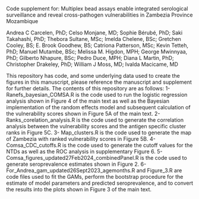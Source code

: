 Code supplement for: Multiplex bead assays enable integrated serological surveillance and reveal cross-pathogen vulnerabilities in Zambezia Province Mozambique 

Andrea C Carcelen, PhD; Celso Monjane, MD; Sophie Bérubé, PhD; Saki Takahashi, PhD; Thebora Sultane, MSc; Imelda Chelene, BSc; Gretchen Cooley, BS; E. Brook Goodhew, BS; Catriona Patterson, MSc; Kevin Tetteh, PhD; Manuel Mutambe, BSc; Melissa M. Higdon, MPH; George Mwinnyaa, PhD; Gilberto Nhapure, BSc; Pedro Duce, MPH; Diana L Martin, PhD; Christopher Drakeley, PhD; William J Moss, MD; Ivalda Macicame, MD

This repository has code, and some underlying data used to create the figures in this manuscript, please reference the manuscript and supplement for further details. The contents of this repository are as follows: 
1-	Ranefs_bayesian_COMSA.R is the code used to run the logistic regression analysis shown in Figure 4 of the main text as well as the Bayesian implementation of the random effects model and subsequent calculation of the vulnerability scores  shown in Figure 5A of the main text. 
2-	Ranks_corelation_analysis.R is the code used to generate the correlation analysis between the vulnerability scores and the antigen specific cluster ranks in Figure 5C. 
3-	Map_clusters.R is the code used to generate the map of Zambezia with ranked vulnerability scores in Figure 5B. 
4-	Comsa_CDC_cutoffs.R is the code used to generate the cutoff values for the NTDs as well as the ROC analysis in supplementary Figure 6. 
5-	Comsa_figures_updated27Feb2024_combinedPanel.R is the code used to generate seroprevalence estimates shown in Figure 2. 
6-	For_Andrea_gam_updated26Sept2023_agemonths.R and Figure_3.R are code files used to fit the GAMs, perform the bootstrap procedure for the estimate of model parameters and predicted seroprevalence, and to convert the results into the plots shown in Figure 3 of the main text. 
